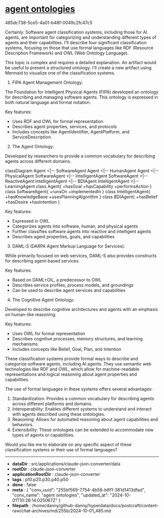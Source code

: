 # [agent ontologies](https://claude.ai/chat/255bf569-7754-4b58-b6f1-381d1413dfad)

485dc738-5ce5-4a01-b48f-0049c2fc47c5

 Certainly. Software agent classification systems, including those for AI agents, are important for categorizing and understanding different types of agents and their capabilities. I'll describe four significant classification systems, focusing on those that use formal languages like RDF (Resource Description Framework) and OWL (Web Ontology Language).

<antThinking>This topic is complex and requires a detailed explanation. An artifact would be useful to present a structured ontology. I'll create a new artifact using Mermaid to visualize one of the classification systems.</antThinking>

1. FIPA Agent Management Ontology:

The Foundation for Intelligent Physical Agents (FIPA) developed an ontology for describing and managing software agents. This ontology is expressed in both natural language and formal notation.

Key features:
- Uses RDF and OWL for formal representation
- Describes agent properties, services, and protocols
- Includes concepts like AgentIdentifier, AgentPlatform, and ServiceDescription

2. The Agent Ontology:

Developed by researchers to provide a common vocabulary for describing agents across different domains.

<antArtifact identifier="agent-ontology" type="application/vnd.ant.mermaid" title="The Agent Ontology">
classDiagram
    Agent <|-- SoftwareAgent
    Agent <|-- HumanAgent
    Agent <|-- PhysicalAgent
    SoftwareAgent <|-- IntelligentAgent
    SoftwareAgent <|-- ReactiveAgent
    IntelligentAgent <|-- BDIAgent
    IntelligentAgent <|-- LearningAgent
    class Agent{
        +hasGoal
        +hasCapability
        +performsAction
    }
    class SoftwareAgent{
        +runsOn
        +implementedIn
    }
    class IntelligentAgent{
        +hasKnowledgeBase
        +usesPlanningAlgorithm
    }
    class BDIAgent{
        +hasBelief
        +hasDesire
        +hasIntention
    }
</antArtifact>

Key features:
- Expressed in OWL
- Categorizes agents into software, human, and physical agents
- Further classifies software agents into reactive and intelligent agents
- Describes agent properties, goals, and capabilities

3. DAML-S (DARPA Agent Markup Language for Services):

While primarily focused on web services, DAML-S also provides constructs for describing agent-based services.

Key features:
- Based on DAML+OIL, a predecessor to OWL
- Describes service profiles, process models, and groundings
- Can be used to describe agent services and capabilities

4. The Cognitive Agent Ontology:

Developed to describe cognitive architectures and agents with an emphasis on human-like reasoning.

Key features:
- Uses OWL for formal representation
- Describes cognitive processes, memory structures, and learning mechanisms
- Includes concepts like Belief, Goal, Plan, and Intention

These classification systems provide formal ways to describe and categorize software agents, including AI agents. They use semantic web technologies like RDF and OWL, which allow for machine-readable representations and logical reasoning about agent properties and capabilities.

The use of formal languages in these systems offers several advantages:
1. Standardization: Provides a common vocabulary for describing agents across different platforms and domains.
2. Interoperability: Enables different systems to understand and interact with agents described using these ontologies.
3. Reasoning: Allows for automated reasoning about agent capabilities and behaviors.
4. Extensibility: These ontologies can be extended to accommodate new types of agents or capabilities.

Would you like me to elaborate on any specific aspect of these classification systems or their use of formal languages?

---

* **dataDir** : src/applications/claude-json-converter/data
* **rootDir** : claude-json-converter
* **applicationRootDir** : claude-json-converter
* **tags** : p10.p20.p30.p40.p50
* **done** : false
* **meta** : {
  "conv_uuid": "255bf569-7754-4b58-b6f1-381d1413dfad",
  "conv_name": "agent ontologies",
  "updated_at": "2024-10-01T10:28:14.025067Z"
}
* **filepath** : /home/danny/github-danny/hyperdata/docs/postcraft/content-raw/chat-archives/md/255b/2024-10-01_485.md